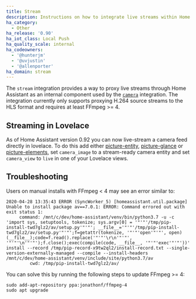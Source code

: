 ```yaml
---
title: Stream
description: Instructions on how to integrate live streams within Home Assistant.
ha_category:
  - Other
ha_release: '0.90'
ha_iot_class: Local Push
ha_quality_scale: internal
ha_codeowners:
  - '@hunterjm'
  - '@uvjustin'
  - '@allenporter'
ha_domain: stream
---
```


The `stream` integration provides a way to proxy live streams through Home Assistant as an internal component used by the [`camera`](/integrations/camera) integration. The integration currently only supports proxying H.264 source streams to the HLS format and requires at least FFmpeg >= 4.

## Streaming in Lovelace

As of Home Assistant version 0.92 you can now live-stream a camera feed directly in lovelace.
To do this add either [picture-entity](/lovelace/picture-entity/), [picture-glance](/lovelace/picture-glance/) or [picture-elements](/lovelace/picture-elements/), set `camera_image` to a stream-ready camera entity and set `camera_view` to `live` in one of your Lovelace views.

## Troubleshooting

Users on manual installs with FFmpeg < 4 may see an error similar to:

```text
2020-04-28 13:35:43 ERROR (SyncWorker_5) [homeassistant.util.package] Unable to install package av==7.0.1: ERROR: Command errored out with exit status 1:
     command: /mnt/c/dev/home-assistant/venv/bin/python3.7 -u -c 'import sys, setuptools, tokenize; sys.argv[0] = '"'"'/tmp/pip-install-twd7glz2/av/setup.py'"'"'; __file__='"'"'/tmp/pip-install-twd7glz2/av/setup.py'"'"';f=getattr(tokenize, '"'"'open'"'"', open)(__file__);code=f.read().replace('"'"'\r\n'"'"', '"'"'\n'"'"');f.close();exec(compile(code, __file__, '"'"'exec'"'"'))' install --record /tmp/pip-record-x9tw2ql2/install-record.txt --single-version-externally-managed --compile --install-headers /mnt/c/dev/home-assistant/venv/include/site/python3.7/av
         cwd: /tmp/pip-install-twd7glz2/av/
```

You can solve this by running the following steps to update FFmpeg >= 4:

```text
sudo add-apt-repository ppa:jonathonf/ffmpeg-4
sudo apt upgrade
```
